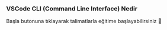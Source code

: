 ### VSCode CLI (**C**ommand **L**ine **I**nterface) Nedir
Başla butonuna tıklayarak talimatlarla eğitime başlayabilirsiniz 🚀